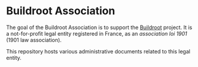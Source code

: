 # Buildroot Association

The goal of the Buildroot Association is to support the
[Buildroot](https://buildroot.org) project. It is a not-for-profit
legal entity registered in France, as an *association loi 1901* (1901
law association).

This repository hosts various administrative documents related to this
legal entity.
